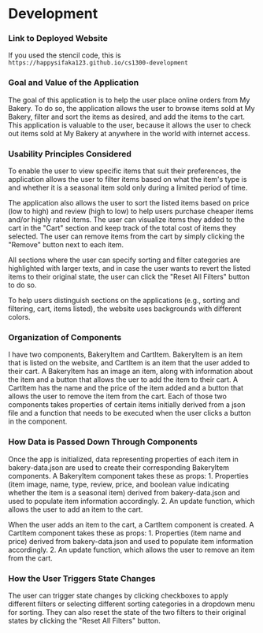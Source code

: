 # Development

### Link to Deployed Website
If you used the stencil code, this is `https://happysifaka123.github.io/cs1300-development`


### Goal and Value of the Application
The goal of this application is to help the user place online orders from My Bakery. To do so, the application allows the user to browse items sold at My Bakery, filter and sort the items as desired, and add the items to the cart. This application is valuable to the user, because it allows the user to check out items sold at My Bakery at anywhere in the world with internet access.


### Usability Principles Considered
To enable the user to view specific items that suit their preferences, the application allows the user to filter items based on what the item's type is and whether it is a seasonal item sold only during a limited period of time.

The application also allows the user to sort the listed items based on price (low to high) and review (high to low) to help users purchase cheaper items and/or highly rated items. The user can visualize items they added to the cart in the "Cart" section and keep track of the total cost of items they selected. The user can remove items from the cart by simply clicking the "Remove" button next to each item.

All sections where the user can specify sorting and filter categories are highlighted with larger texts, and in case the user wants to revert the listed items to their original state, the user can click the "Reset All Filters" button to do so.

To help users distinguish sections on the applications (e.g., sorting and filtering, cart, items listed), the website uses backgrounds with different colors.


### Organization of Components
I have two components, BakeryItem and CartItem. BakeryItem is an item that is listed on the website, and CartItem is an item that the user added to their cart. A BakeryItem has an image an item, along with information about the item and a button that allows the uer to add the item to their cart. A CartItem has the name and the price of the item added and a button that allows the user to remove the item from the cart. Each of those two components takes properties of certain items initially derived from a json file and a function that needs to be executed when the user clicks a button in the component.


### How Data is Passed Down Through Components
Once the app is initialized, data representing properties of each item in bakery-data.json are used to create their corresponding BakeryItem components. A BakeryItem component takes these as props: 
    1. Properties (item image, name, type, review, price, and boolean value indicating whether the item is a seasonal item) derived from bakery-data.json and used to populate item information accordingly.
    2. An update function, which allows the user to add an item to the cart.

When the user adds an item to the cart, a CartItem component is created. A CartItem component takes these as props:
    1. Properties (item name and price) derived from bakery-data.json and used to populate item information accordingly.
    2. An update function, which allows the user to remove an item from the cart.


### How the User Triggers State Changes
The user can trigger state changes by clicking checkboxes to apply different filters or selecting different sorting categories in a dropdown menu for sorting. They can also reset the state of the two filters to their original states by clicking the "Reset All Filters" button.
